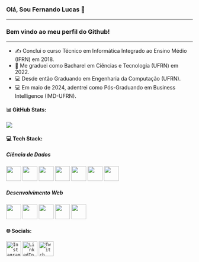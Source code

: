 ### Olá, Sou Fernando Lucas 👋
------
### Bem vindo ao meu perfil do Github!
------
- ✍️ Conclui o curso Técnico em Informática Integrado ao Ensino Médio (IFRN) em 2018.
- 🏫 Me graduei como Bacharel em Ciências e Tecnologia (UFRN) em 2022.
- 💻 Desde então Graduando em Engenharia da Computação (UFRN).
- 💻 Em maio de 2024, adentrei como Pós-Graduando em Business Intelligence (IMD-UFRN).

#### 📊 GitHub Stats:
<!-- ![](https://github-readme-stats-git-masterrstaa-rickstaa.vercel.app/api?username=NandoLucas&theme=dark&hide_border=false&include_all_commits=true&count_private=true)<br/>
[![GitHub Streak](https://streak-stats.demolab.com?user=NandoLucas&theme=dark)](https://git.io/streak-stats)<br/> -->
![](https://github-readme-stats-git-masterrstaa-rickstaa.vercel.app/api/top-langs?username=NandoLucas&theme=dark&hide_border=false&include_all_commits=true&count_private=true&layout=compact)

#### 💻 Tech Stack:
##### Ciência de Dados
<code><img src="https://cdn.jsdelivr.net/gh/devicons/devicon/icons/python/python-original.svg" width="40" height="40"></code>
<code><img src="https://cdn.jsdelivr.net/gh/devicons/devicon/icons/docker/docker-original.svg" width="40" height="40"></code>
<code><img src="https://upload.wikimedia.org/wikipedia/commons/3/33/Cib-apache-airflow_%28CoreUI_Icons_v1.0.0%29.svg" width="40" height="40"></code>
<code><img src="https://upload.wikimedia.org/wikipedia/commons/f/f3/Apache_Spark_logo.svg" width="40" height="40"></code>
<code><img src="https://cdn.jsdelivr.net/gh/devicons/devicon/icons/postgresql/postgresql-original.svg" width="40" height="40"></code>
<code><img src="https://upload.wikimedia.org/wikipedia/commons/c/cf/New_Power_BI_Logo.svg" width="40" height="40"></code>
<code><img src="https://www.metabase.com/images/logo.svg" width="40" height="40"></code>
<!-- ![C++](https://img.shields.io/badge/c++-%2300599C.svg?style=for-the-badge&logo=c%2B%2B&logoColor=white) ![C](https://img.shields.io/badge/c-%2300599C.svg?style=for-the-badge&logo=c&logoColor=white)--> 
<!-- ![Java](https://img.shields.io/badge/java-%23ED8B00.svg?style=for-the-badge&logo=java&logoColor=white) --> 
##### Desenvolvimento Web
<code><img src="https://cdn.jsdelivr.net/gh/devicons/devicon/icons/figma/figma-original.svg" width="40" height="40"></code>
<code><img src="https://cdn.jsdelivr.net/gh/devicons/devicon/icons/html5/html5-original.svg" width="40" height="40"></code>
<code><img src="https://cdn.jsdelivr.net/gh/devicons/devicon/icons/css3/css3-original.svg" width="40" height="40"></code>
<code><img src="https://cdn.jsdelivr.net/gh/devicons/devicon/icons/javascript/javascript-original.svg" width="40" height="40"></code>
<code><img src="https://cdn.jsdelivr.net/gh/devicons/devicon/icons/react/react-original.svg" width="40" height="40"></code>
 <!-- ![Bootstrap](https://img.shields.io/badge/bootstrap-%23563D7C.svg?style=for-the-badge&logo=bootstrap&logoColor=white) --> <!-- ![Arduino](https://img.shields.io/badge/-Arduino-00979D?style=for-the-badge&logo=Arduino&logoColor=white) -->

#### 🌐 Socials:
<code><a href="https://instagram.com/nandoluks1"><img src="https://cdn.jsdelivr.net/gh/devicons/devicon/icons/instagram/instagram-original.svg" width="40" height="40" alt="Instagram"></a></code>
<code><a href="https://linkedin.com/in/fernando-silva-899922181"><img src="https://cdn.jsdelivr.net/gh/devicons/devicon/icons/linkedin/linkedin-original.svg" width="40" height="40" alt="LinkedIn"></a></code>
<code><a href="https://twitch.tv/nn4nd0"><img src="https://cdn.jsdelivr.net/gh/devicons/devicon/icons/twitch/twitch-original.svg" width="40" height="40" alt="Twitch"></a></code>
<!--<code><a href="https://twitter.com/nandoluks"><img src="https://cdn.jsdelivr.net/gh/devicons/devicon/icons/twitter/twitter-original.svg" width="40" height="40" alt="Twitter"></a></code>-->

